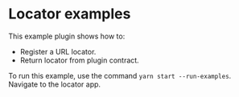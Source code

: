 # Locator examples

This example plugin shows how to:

 - Register a URL locator.
 - Return locator from plugin contract.

To run this example, use the command `yarn start --run-examples`. Navigate to the locator app.
